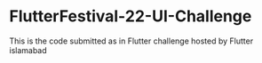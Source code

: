 # FlutterFestival-22-UI-Challenge
This is the code submitted as in Flutter challenge hosted by Flutter islamabad
